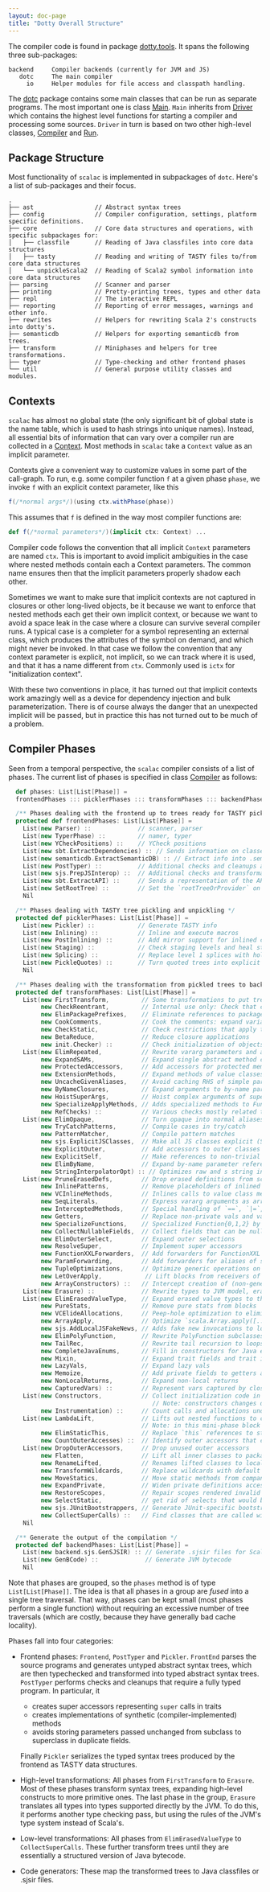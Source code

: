 ```yaml
---
layout: doc-page
title: "Dotty Overall Structure"
---
```


The compiler code is found in package [dotty.tools]. It spans the
following three sub-packages:

```
backend     Compiler backends (currently for JVM and JS)
   dotc     The main compiler
     io     Helper modules for file access and classpath handling.
```

The [dotc] package contains some main classes that can be run as separate
programs. The most important one is class [Main]. `Main` inherits from
[Driver] which contains the highest level functions for starting a compiler
and processing some sources. `Driver` in turn is based on two other high-level
classes, [Compiler] and [Run].

Package Structure
-----------------
Most functionality of `scalac` is implemented in subpackages of `dotc`. Here's a
list of sub-packages and their focus.

```
.
├── ast                 // Abstract syntax trees
├── config              // Compiler configuration, settings, platform specific definitions.
├── core                // Core data structures and operations, with specific subpackages for:
│   ├── classfile       // Reading of Java classfiles into core data structures
│   ├── tasty           // Reading and writing of TASTY files to/from core data structures
│   └── unpickleScala2  // Reading of Scala2 symbol information into core data structures
├── parsing             // Scanner and parser
├── printing            // Pretty-printing trees, types and other data
├── repl                // The interactive REPL
├── reporting           // Reporting of error messages, warnings and other info.
├── rewrites            // Helpers for rewriting Scala 2's constructs into dotty's.
├── semanticdb          // Helpers for exporting semanticdb from trees.
├── transform           // Miniphases and helpers for tree transformations.
├── typer               // Type-checking and other frontend phases
└── util                // General purpose utility classes and modules.
```

Contexts
--------
`scalac` has almost no global state (the only significant bit of global state is
the name table, which is used to hash strings into unique names). Instead, all
essential bits of information that can vary over a compiler run are collected
in a [Context]. Most methods in `scalac` take a `Context` value as an implicit
parameter.

Contexts give a convenient way to customize values in some part of the
call-graph. To run, e.g. some compiler function `f` at a given phase `phase`,
we invoke `f` with an explicit context parameter, like this

```scala
f(/*normal args*/)(using ctx.withPhase(phase))
```

This assumes that `f` is defined in the way most compiler functions are:

```scala
def f(/*normal parameters*/)(implicit ctx: Context) ...
```

Compiler code follows the convention that all implicit `Context` parameters are
named `ctx`.  This is important to avoid implicit ambiguities in the case where
nested methods contain each a Context parameters. The common name ensures then
that the implicit parameters properly shadow each other.

Sometimes we want to make sure that implicit contexts are not captured in
closures or other long-lived objects, be it because we want to enforce that
nested methods each get their own implicit context, or because we want to avoid
a space leak in the case where a closure can survive several compiler runs. A
typical case is a completer for a symbol representing an external class, which
produces the attributes of the symbol on demand, and which might never be
invoked. In that case we follow the convention that any context parameter is
explicit, not implicit, so we can track where it is used, and that it has a
name different from `ctx`. Commonly used is `ictx` for "initialization
context".

With these two conventions in place, it has turned out that implicit contexts
work amazingly well as a device for dependency injection and bulk
parameterization.  There is of course always the danger that an unexpected
implicit will be passed, but in practice this has not turned out to be much of
a problem.

Compiler Phases
---------------
Seen from a temporal perspective, the `scalac` compiler consists of a list of
phases. The current list of phases is specified in class [Compiler] as follows:

```scala
  def phases: List[List[Phase]] =
  frontendPhases ::: picklerPhases ::: transformPhases ::: backendPhases

  /** Phases dealing with the frontend up to trees ready for TASTY pickling */
  protected def frontendPhases: List[List[Phase]] =
    List(new Parser) ::             // scanner, parser
    List(new TyperPhase) ::         // namer, typer
    List(new YCheckPositions) ::    // YCheck positions
    List(new sbt.ExtractDependencies) :: // Sends information on classes' dependencies to sbt via callbacks
    List(new semanticdb.ExtractSemanticDB) :: // Extract info into .semanticdb files
    List(new PostTyper) ::          // Additional checks and cleanups after type checking
    List(new sjs.PrepJSInterop) ::  // Additional checks and transformations for Scala.js (Scala.js only)
    List(new sbt.ExtractAPI) ::     // Sends a representation of the API of classes to sbt via callbacks
    List(new SetRootTree) ::        // Set the `rootTreeOrProvider` on class symbols
    Nil

  /** Phases dealing with TASTY tree pickling and unpickling */
  protected def picklerPhases: List[List[Phase]] =
    List(new Pickler) ::            // Generate TASTY info
    List(new Inlining) ::           // Inline and execute macros
    List(new PostInlining) ::       // Add mirror support for inlined code
    List(new Staging) ::            // Check staging levels and heal staged types
    List(new Splicing) ::           // Replace level 1 splices with holes
    List(new PickleQuotes) ::       // Turn quoted trees into explicit run-time data structures
    Nil

  /** Phases dealing with the transformation from pickled trees to backend trees */
  protected def transformPhases: List[List[Phase]] =
    List(new FirstTransform,         // Some transformations to put trees into a canonical form
         new CheckReentrant,         // Internal use only: Check that compiled program has no data races involving global vars
         new ElimPackagePrefixes,    // Eliminate references to package prefixes in Select nodes
         new CookComments,           // Cook the comments: expand variables, doc, etc.
         new CheckStatic,            // Check restrictions that apply to @static members
         new BetaReduce,             // Reduce closure applications
         new init.Checker) ::        // Check initialization of objects
    List(new ElimRepeated,           // Rewrite vararg parameters and arguments
         new ExpandSAMs,             // Expand single abstract method closures to anonymous classes
         new ProtectedAccessors,     // Add accessors for protected members
         new ExtensionMethods,       // Expand methods of value classes with extension methods
         new UncacheGivenAliases,    // Avoid caching RHS of simple parameterless given aliases
         new ByNameClosures,         // Expand arguments to by-name parameters to closures
         new HoistSuperArgs,         // Hoist complex arguments of supercalls to enclosing scope
         new SpecializeApplyMethods, // Adds specialized methods to FunctionN
         new RefChecks) ::           // Various checks mostly related to abstract members and overriding
    List(new ElimOpaque,             // Turn opaque into normal aliases
         new TryCatchPatterns,       // Compile cases in try/catch
         new PatternMatcher,         // Compile pattern matches
         new sjs.ExplicitJSClasses,  // Make all JS classes explicit (Scala.js only)
         new ExplicitOuter,          // Add accessors to outer classes from nested ones.
         new ExplicitSelf,           // Make references to non-trivial self types explicit as casts
         new ElimByName,             // Expand by-name parameter references
         new StringInterpolatorOpt) :: // Optimizes raw and s string interpolators by rewriting them to string concatentations
    List(new PruneErasedDefs,        // Drop erased definitions from scopes and simplify erased expressions
         new InlinePatterns,         // Remove placeholders of inlined patterns
         new VCInlineMethods,        // Inlines calls to value class methods
         new SeqLiterals,            // Express vararg arguments as arrays
         new InterceptedMethods,     // Special handling of `==`, `|=`, `getClass` methods
         new Getters,                // Replace non-private vals and vars with getter defs (fields are added later)
         new SpecializeFunctions,    // Specialized Function{0,1,2} by replacing super with specialized super
         new CollectNullableFields,  // Collect fields that can be nulled out after use in lazy initialization
         new ElimOuterSelect,        // Expand outer selections
         new ResolveSuper,           // Implement super accessors
         new FunctionXXLForwarders,  // Add forwarders for FunctionXXL apply method
         new ParamForwarding,        // Add forwarders for aliases of superclass parameters
         new TupleOptimizations,     // Optimize generic operations on tuples
         new LetOverApply,            // Lift blocks from receivers of applications
         new ArrayConstructors) ::   // Intercept creation of (non-generic) arrays and intrinsify.
    List(new Erasure) ::             // Rewrite types to JVM model, erasing all type parameters, abstract types and refinements.
    List(new ElimErasedValueType,    // Expand erased value types to their underlying implementation types
         new PureStats,              // Remove pure stats from blocks
         new VCElideAllocations,     // Peep-hole optimization to eliminate unnecessary value class allocations
         new ArrayApply,             // Optimize `scala.Array.apply([....])` and `scala.Array.apply(..., [....])` into `[...]`
         new sjs.AddLocalJSFakeNews, // Adds fake new invocations to local JS classes in calls to `createLocalJSClass`
         new ElimPolyFunction,       // Rewrite PolyFunction subclasses to FunctionN subclasses
         new TailRec,                // Rewrite tail recursion to loops
         new CompleteJavaEnums,      // Fill in constructors for Java enums
         new Mixin,                  // Expand trait fields and trait initializers
         new LazyVals,               // Expand lazy vals
         new Memoize,                // Add private fields to getters and setters
         new NonLocalReturns,        // Expand non-local returns
         new CapturedVars) ::        // Represent vars captured by closures as heap objects
    List(new Constructors,           // Collect initialization code in primary constructors
                                        // Note: constructors changes decls in transformTemplate, no InfoTransformers should be added after it
         new Instrumentation) ::     // Count calls and allocations under -Yinstrument
    List(new LambdaLift,             // Lifts out nested functions to class scope, storing free variables in environments
                                     // Note: in this mini-phase block scopes are incorrect. No phases that rely on scopes should be here
         new ElimStaticThis,         // Replace `this` references to static objects by global identifiers
         new CountOuterAccesses) ::  // Identify outer accessors that can be dropped
    List(new DropOuterAccessors,     // Drop unused outer accessors
         new Flatten,                // Lift all inner classes to package scope
         new RenameLifted,           // Renames lifted classes to local numbering scheme
         new TransformWildcards,     // Replace wildcards with default values
         new MoveStatics,            // Move static methods from companion to the class itself
         new ExpandPrivate,          // Widen private definitions accessed from nested classes
         new RestoreScopes,          // Repair scopes rendered invalid by moving definitions in prior phases of the group
         new SelectStatic,           // get rid of selects that would be compiled into GetStatic
         new sjs.JUnitBootstrappers, // Generate JUnit-specific bootstrapper classes for Scala.js (not enabled by default)
         new CollectSuperCalls) ::   // Find classes that are called with super
    Nil

  /** Generate the output of the compilation */
  protected def backendPhases: List[List[Phase]] =
    List(new backend.sjs.GenSJSIR) :: // Generate .sjsir files for Scala.js (not enabled by default)
    List(new GenBCode) ::             // Generate JVM bytecode
    Nil
```

Note that phases are grouped, so the `phases` method is of type
`List[List[Phase]]`. The idea is that all phases in a group are *fused* into a
single tree traversal. That way, phases can be kept small (most phases perform
a single function) without requiring an excessive number of tree traversals
(which are costly, because they have generally bad cache locality).

Phases fall into four categories:

* Frontend phases: `Frontend`, `PostTyper` and `Pickler`. `FrontEnd` parses the
  source programs and generates untyped abstract syntax trees, which are then
  typechecked and transformed into typed abstract syntax trees.  `PostTyper`
  performs checks and cleanups that require a fully typed program. In
  particular, it

    - creates super accessors representing `super` calls in traits
    - creates implementations of synthetic (compiler-implemented) methods
    - avoids storing parameters passed unchanged from subclass to superclass in
      duplicate fields.

  Finally `Pickler` serializes the typed syntax trees produced by the frontend
  as TASTY data structures.

* High-level transformations: All phases from `FirstTransform` to `Erasure`.
  Most of these phases transform syntax trees, expanding high-level constructs
  to more primitive ones. The last phase in the group, `Erasure` translates all
  types into types supported directly by the JVM. To do this, it performs
  another type checking pass, but using the rules of the JVM's type system
  instead of Scala's.

* Low-level transformations: All phases from `ElimErasedValueType` to
  `CollectSuperCalls`. These further transform trees until they are essentially a
  structured version of Java bytecode.

* Code generators: These map the transformed trees to Java classfiles or
  .sjsir files.

[dotty.tools]: https://github.com/lampepfl/dotty/tree/main/compiler/src/dotty/tools
[dotc]: https://github.com/lampepfl/dotty/tree/main/compiler/src/dotty/tools/dotc
[Main]: https://github.com/lampepfl/dotty/blob/main/compiler/src/dotty/tools/dotc/Main.scala
[Driver]: https://github.com/lampepfl/dotty/blob/main/compiler/src/dotty/tools/dotc/Driver.scala
[Compiler]: https://github.com/lampepfl/dotty/blob/main/compiler/src/dotty/tools/dotc/Compiler.scala
[Run]: https://github.com/lampepfl/dotty/blob/main/compiler/src/dotty/tools/dotc/Run.scala
[Context]: https://github.com/lampepfl/dotty/blob/main/compiler/src/dotty/tools/dotc/core/Contexts.scala
